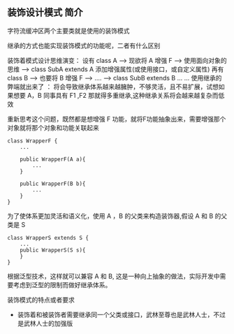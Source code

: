 ## 装饰设计模式 简介
字符流缓冲区两个主要类就是使用的装饰模式

继承的方式也能实现装饰模式的功能呢，二者有什么区别

装饰着模式设计思维演变：
设有 class A --> 现欲将 A 增强 F --> 使用面向对象的思维 --> class SubA extends A 添加增强属性(或使用接口，或自定义属性)
再有 class B --> 也要将 B 增强 F --> .... --> class SubB extends B ...
...
使用继承的弊端就出来了 ： 将会导致继承体系越来越臃肿，不够灵活，且不易扩展，试想如果想要 A，B 同事具有 F1 ,F2 那就得多重继承,这种继承关系将会越来越复杂而低效

重新思考这个问题，既然都是想增强 F 功能，就将F功能抽象出来，需要增强那个对象就将那个对象和功能关联起来
```
class WrapperF {
	...

	public WrapperF(A a){
		...
	}
	
	public WrapperF(B b){
		...
	}
}
```

为了使体系更加灵活和语义化，使用 A ，B 的父类来构造装饰器,假设 A 和 B 的父类是 S
```
class WrapperS extends S {
	...
	public WrapperS(S s){
	}
}	
```

根据泛型技术，这样就可以兼容 A 和 B, 这是一种向上抽象的做法，实际开发中需要考虑到泛型的限制而做好继承体系。

装饰模式的特点或者要求
* 装饰着和被装饰者需要继承同一个父类或接口，武林至尊也是武林人士，不过是武林人士的加强版

